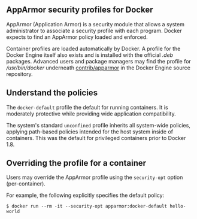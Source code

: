 AppArmor security profiles for Docker
--------------------------------------

AppArmor (Application Armor) is a security module that allows a system
administrator to associate a security profile with each program. Docker
expects to find an AppArmor policy loaded and enforced.

Container profiles are loaded automatically by Docker. A profile
for the Docker Engine itself also exists and is installed
with the official *.deb* packages. Advanced users and package
managers may find the profile for */usr/bin/docker* underneath
[contrib/apparmor](https://github.com/docker/docker/tree/master/contrib/apparmor)
in the Docker Engine source repository.


Understand the policies
------------------------

The `docker-default` profile the default for running
containers. It is moderately protective while
providing wide application compatibility.

The system's standard `unconfined` profile inherits all
system-wide policies, applying path-based policies
intended for the host system inside of containers.
This was the default for privileged containers
prior to Docker 1.8.


Overriding the profile for a container
---------------------------------------

Users may override the AppArmor profile using the
`security-opt` option (per-container).

For example, the following explicitly specifies the default policy:

```
$ docker run --rm -it --security-opt apparmor:docker-default hello-world
```


